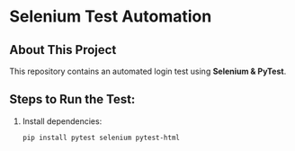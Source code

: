 # Selenium Test Automation

##  About This Project
This repository contains an automated login test using **Selenium & PyTest**.

##  Steps to Run the Test:
1. Install dependencies:  
   ```bash
   pip install pytest selenium pytest-html
